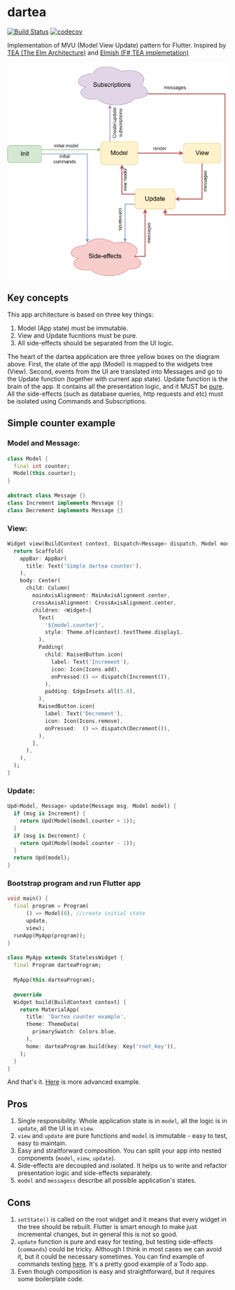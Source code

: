 # dartea
[![Build Status](https://travis-ci.org/p69/dartea.svg?branch=master)](https://travis-ci.org/p69/dartea)  [![codecov](https://codecov.io/gh/p69/dartea/branch/master/graph/badge.svg)](https://codecov.io/gh/p69/dartea)

Implementation of MVU (Model View Update) pattern for Flutter.
Inspired by [TEA (The Elm Architecture)](https://guide.elm-lang.org/architecture/) and [Elmish (F# TEA implemetation)](https://fable-elmish.github.io/elmish/)

![dartea img](dartea_mvu_big_picture.png)

## Key concepts
This app architecture is based on three key things:
1. Model (App state) must be immutable.
2. View and Update fucntions must be pure.
3. All side-effects should be separated from the UI logic.

The heart of the dartea application are three yellow boxes on the diagram above. First, the state of the app (Model) is mapped to the widgets tree (View). Second, events from the UI are translated into Messages and go to the Update function (together with current app state). Update function is the brain of the app. It contains all the presentation logic, and it MUST be [pure](https://en.wikipedia.org/wiki/Pure_function). All the side-effects (such as database queries, http requests and etc) must be isolated using Commands and Subscriptions.

## Simple counter example

### Model and Message:
```dart
class Model {
  final int counter;
  Model(this.counter);
}

abstract class Message {}
class Increment implements Message {}
class Decrement implements Message {}
```

### View:
```dart
Widget view(BuildContext context, Dispatch<Message> dispatch, Model model) {
  return Scaffold(
    appBar: AppBar(
      title: Text('Simple dartea counter'),
    ),
    body: Center(
      child: Column(
        mainAxisAlignment: MainAxisAlignment.center,
        crossAxisAlignment: CrossAxisAlignment.center,
        children: <Widget>[
          Text(
            '${model.counter}',
            style: Theme.of(context).textTheme.display1,
          ),
          Padding(
            child: RaisedButton.icon(
              label: Text('Increment'),
              icon: Icon(Icons.add),
              onPressed:() => dispatch(Increment()),
            ),
            padding: EdgeInsets.all(5.0),
          ),
          RaisedButton.icon(
            label: Text('Decrement'),
            icon: Icon(Icons.remove),
            onPressed:  () => dispatch(Decrement()),
          ),
        ],
      ),
    ),
  );
}
```

### Update:
```dart
Upd<Model, Message> update(Message msg, Model model) {
  if (msg is Increment) {
    return Upd(Model(model.counter + 1));
  }
  if (msg is Decrement) {
    return Upd(Model(model.counter - 1));
  }
  return Upd(model);
}
```

### Bootstrap program and run Flutter app
```dart
void main() {
  final program = Program(
      () => Model(0), //create initial state
      update,
      view);
  runApp(MyApp(program));
}

class MyApp extends StatelessWidget {
  final Program darteaProgram;

  MyApp(this.darteaProgram);

  @override
  Widget build(BuildContext context) {
    return MaterialApp(
      title: 'Dartea counter example',
      theme: ThemeData(
        primarySwatch: Colors.blue,
      ),
      home: darteaProgram.build(key: Key('root_key')),
    );
  }
}
```

And that's it. [Here](/example) is more advanced example.

## Pros
1. Single responsibility. Whole application state is in `model`, all the logic is in `update`,
all the UI is in `view`.
2. `view` and `update` are pure functions and `model` is immutable - easy to test, easy to maintain.
3. Easy and straitforward composition. You can split your app into nested components (`model`, `view`, `update`).
4. Side-effects are decoupled and isolated. It helps us to write and refactor presentation logic and side-effects separately.
5. `model` and `messagess` describe all possible application's states.

## Cons
1. `setState()` is called on the root widget and it means that every widget in the tree should be rebuilt. Flutter is smart enough to make just incremental changes, but in general this is not so good.
2. `update` function is pure and easy for testing, but testing side-effects (`commands`) could be tricky. Although I think in most cases we can avoid it, but it could be necessary sometimes. You can find example of commands testing [here](https://github.com/brianegan/flutter_architecture_samples/blob/master/example/mvu/test/stats_screen_test.dart). It's a pretty good example of a Todo app.
3. Even though composition is easy and straightforward, but it requires some boilerplate code.
